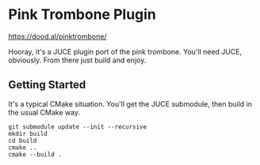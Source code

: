 # Pink Trombone Plugin

https://dood.al/pinktrombone/

Hooray, it's a JUCE plugin port of the pink trombone. You'll need JUCE, obviously. From there just build and enjoy.

## Getting Started

It's a typical CMake situation. You'll get the JUCE submodule, then build in the usual CMake way.

```
git submodule update --init --recursive
mkdir build
cd build
cmake ..
cmake --build .
```

